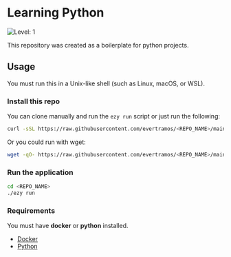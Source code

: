# Learning Python 

![Level: 1](https://img.shields.io/badge/level-1-blue.svg)

This repository was created as a boilerplate for python projects.

## Usage

You must run this in a Unix-like shell (such as Linux, macOS, or WSL).

### Install this repo

You can clone manually and run the `ezy run` script or just run the following:

```bash
curl -sSL https://raw.githubusercontent.com/evertramos/<REPO_NAME>/main/ezy | bash -s install
```

Or you could run with wget:
```bash
wget -qO- https://raw.githubusercontent.com/evertramos/<REPO_NAME>/main/ezy | bash -s install
```

### Run the application
```bash
cd <REPO_NAME>
./ezy run 
```

### Requirements 

You must have **docker** or **python** installed.

- [Docker](https://docs.docker.com/engine/install/)
- [Python](https://www.python.org/downloads/)

